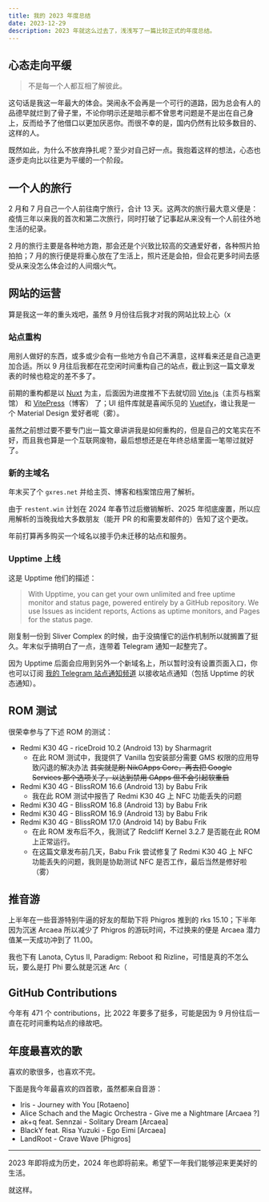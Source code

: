 ```yaml
---
title: 我的 2023 年度总结
date: 2023-12-29
description: 2023 年就这么过去了，浅浅写了一篇比较正式的年度总结。
---
```


## 心态走向平缓

> 不是每一个人都互相了解彼此。

这句话是我这一年最大的体会。哭闹永不会再是一个可行的道路，因为总会有人的品德早就烂到了骨子里，不论你明示还是暗示都不曾思考问题是不是出在自己身上，反而给予了他借口以更加厌恶你。而很不幸的是，国内仍然有比较多数目的、这样的人。

既然如此，为什么不放弃挣扎呢？至少对自己好一点。我抱着这样的想法，心态也逐步走向比以往更为平缓的一个阶段。

## 一个人的旅行

2 月和 7 月自己一个人前往南宁旅行，合计 13 天。这两次的旅行最大意义便是：疫情三年以来我的首次和第二次旅行，同时打破了记事起从来没有一个人前往外地生活的纪录。

2 月的旅行主要是各种地方跑，那会还是个兴致比较高的交通爱好者，各种照片拍拍拍；7 月的旅行便是将重心放在了生活上，照片还是会拍，但会花更多时间去感受从来没怎么体会过的人间烟火气。

## 网站的运营

算是我这一年的重头戏吧，虽然 9 月份往后我才对我的网站比较上心（x

### 站点重构

用别人做好的东西，或多或少会有一些地方令自己不满意，这样看来还是自己造更加合适。所以 9 月往后我都在花空闲时间重构自己的站点，截止到这一篇文章发表的时候也稳定的差不多了。

前期的重构都是以 [Nuxt](https://nuxt.com) 为主，后面因为进度推不下去就切回 [Vite.js](https://vitejs.dev)（主页与档案馆） 和 [VitePress](https://vitepress.dev)（博客） 了；UI 组件库就是喜闻乐见的 [Vuetify](https://vuetifyjs.com)，谁让我是一个 Material Design 爱好者呢（雾）。

虽然之前想过要不要专门出一篇文章讲讲我是如何重构的，但是自己的文笔实在不好，而且我也算是一个互联网废物，最后想想还是在年终总结里面一笔带过就好了。

### 新的主域名

年末买了个 `gxres.net` 并给主页、博客和档案馆应用了解析。

由于 `restent.win` 计划在 2024 年春节过后撤销解析、2025 年彻底废置，所以应用解析的当晚我给大多数朋友（能开 PR 的和需要发邮件的）告知了这个更改。

年前打算再多购买一个域名以接手仍未迁移的站点和服务。

### Upptime 上线

这是 Upptime 他们的描述：

> With Upptime, you can get your own unlimited and free uptime monitor and status page, powered entirely by a GitHub repository. We use Issues as incident reports, Actions as uptime monitors, and Pages for the status page.

刚复制一份到 Sliver Complex 的时候，由于没搞懂它的运作机制所以就搁置了挺久。年末似乎搞明白了一点，连带着 Telegram 通知一起整完了。

因为 Upptime 后面会应用到另外一个新域名上，所以暂时没有设置页面入口，你也可以订阅 [我的 Telegram 站点通知频道](https://t.me/notification_sli) 以接收站点通知（包括 Upptime 的状态通知）。

## ROM 测试

很荣幸参与了下述 ROM 的测试：

- Redmi K30 4G - riceDroid 10.2 (Android 13) by Sharmagrit
    - 在此 ROM 测试中，我提供了 Vanilla 包安装部分需要 GMS 权限的应用导致闪退的解决办法 ~~其实就是刷 NikGApps Core，再去把 Google Services 那个选项关了，以达到禁用 GApps 但不会引起软重启~~
- Redmi K30 4G - BlissROM 16.6 (Android 13) by Babu Frik
  - 我在此 ROM 测试中报告了 Redmi K30 4G 上 NFC 功能丢失的问题
- Redmi K30 4G - BlissROM 16.8 (Android 13) by Babu Frik
- Redmi K30 4G - BlissROM 16.9 (Android 13) by Babu Frik
- Redmi K30 4G - BlissROM 17.0 (Android 14) by Babu Frik
  - 在此 ROM 发布后不久，我测试了 Redcliff Kernel 3.2.7 是否能在此 ROM 上正常运行。
  - 在这篇文章发布前几天，Babu Frik 尝试修复了 Redmi K30 4G 上 NFC 功能丢失的问题，我则是协助测试 NFC 是否工作，最后当然是修好啦（雾）

## 推音游

上半年在一些音游特别牛逼的好友的帮助下将 Phigros 推到的 rks 15.10；下半年因为沉迷 Arcaea 所以减少了 Phigros 的游玩时间，不过换来的便是 Arcaea 潜力值某一天成功冲到了 11.00。

我也下有 Lanota, Cytus II, Paradigm: Reboot 和 Rizline，可惜是真的不怎么玩，要么是打 Phi 要么就是沉迷 Arc（

## GitHub Contributions

今年有 471 个 contributions，比 2022 年要多了挺多，可能是因为 9 月份往后一直在花时间重构站点的缘故吧。

## 年度最喜欢的歌

喜欢的歌很多，也喜欢不完。

下面是我今年最喜欢的四首歌，虽然都来自音游：

- Iris - Journey with You [Rotaeno]
- Alice Schach and the Magic Orchestra - Give me a Nightmare [Arcaea ?]
- ak+q feat. Sennzai - Solitary Dream [Arcaea]
- BlackY feat. Risa Yuzuki - Ego Eimi [Arcaea]
- LandRoot - Crave Wave [Phigros]

---

2023 年即将成为历史，2024 年也即将前来。希望下一年我们能够迎来更美好的生活。

就这样。